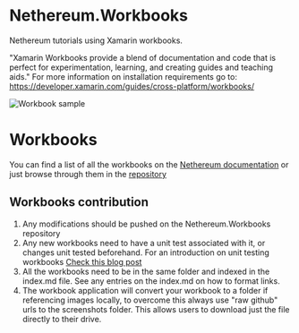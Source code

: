 # Nethereum.Workbooks
Nethereum tutorials using Xamarin workbooks.

"Xamarin Workbooks provide a blend of documentation and code that is perfect for experimentation, learning, and creating guides and teaching aids." For more information on installation requirements go to: https://developer.xamarin.com/guides/cross-platform/workbooks/

![Workbook sample](docs/screenshots/deploymentSample.gif)

# Workbooks
You can find a list of all the workbooks on the [Nethereum documentation](http://docs.nethereum.com/en/latest/Nethereum.Workbooks/docs/) or just browse through them in the [repository](docs)

## Workbooks contribution
1. Any modifications should be pushed on the Nethereum.Workbooks repository
2. Any new workbooks need to have a unit test associated with it, or changes unit tested beforehand.
  For an introduction on unit testing workbooks [Check this blog post](https://medium.com/@juanfranblanco/unit-or-integration-tests-of-xamarin-workbooks-6f206b8483d6)
3. All the workbooks need to be in the same folder and indexed in the index.md file. See any entries on the index.md on how to format links.
4. The workbook application will convert your workbook to a folder if referencing images locally, to overcome this always use "raw github" urls to the screenshots folder. This allows users to download just the file directly to their drive.
